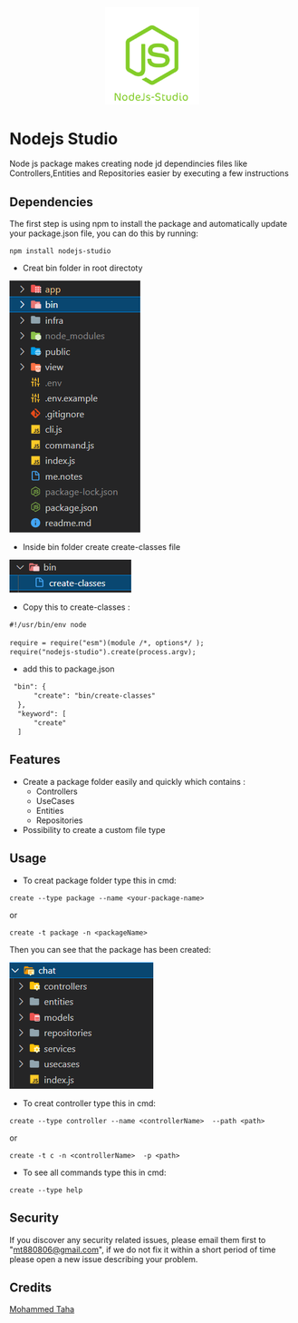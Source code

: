 <p align="center" width="100%">
    <img width="33%" src="images/nodejs-studio3.png">
</p>


# Nodejs Studio
Node js package makes creating node jd dependincies files like Controllers,Entities and Repositories easier by executing a few instructions

## Dependencies
The first step is using npm to install the package and automatically update your package.json file, you can do this by running:
 ```
npm install nodejs-studio
 ```
 * Creat bin folder in root directoty
 
![Screenshot](images/1.PNG)
 
 * Inside bin folder create create-classes file 
 
![Screenshot](images/2.PNG)
 
 * Copy this to create-classes :
 ```
#!/usr/bin/env node

require = require("esm")(module /*, options*/ );
require("nodejs-studio").create(process.argv);
 ```
 * add this to package.json
  ```
   "bin": {
        "create": "bin/create-classes"
    },
    "keyword": [
        "create"
    ]
 ```
 
 ## Features
 * Create a package folder easily and quickly which contains :
   - Controllers
   - UseCases
   - Entities
   - Repositories 
 * Possibility to create a custom file type
  
 
 ## Usage
 * To creat package folder type this in cmd:
 ```
create --type package --name <your-package-name>
 ```
 or
 ```
 create -t package -n <packageName>
 ```
 
Then you can see that the package has been created:
 
 ![Screenshot](images/3.PNG)
 
* To creat controller type this in cmd:
 ```
create --type controller --name <controllerName>  --path <path>
 ```
 or
 ```
create -t c -n <controllerName>  -p <path>
 ```
* To see all commands type this in cmd:
 ```
create --type help
 ```
 ## Security
 If you discover any security related issues, please email them first to "mt880806@gmail.com", if we do not fix it within a short period of time please open a new issue describing your problem.
 ## Credits
 [Mohammed Taha](https://www.linkedin.com/in/-mohammed-taha)
